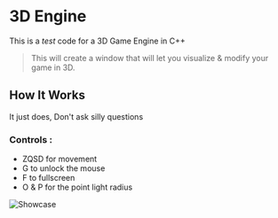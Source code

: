 # 3D Engine
 This is a *test* code for a 3D Game Engine in C++

> This will create a window that will let you visualize & modify your game in 3D.

## How It Works  
It just does, Don't ask silly questions

### Controls : 

- ZQSD for movement
- G to unlock the mouse
- F to fullscreen
- O & P for the point light radius


![](https://github.com/Loris-Moreau/3D-Engine-CPP/blob/test-23/Assets/2024-10-24%2012-04-56.gif "Showcase")
